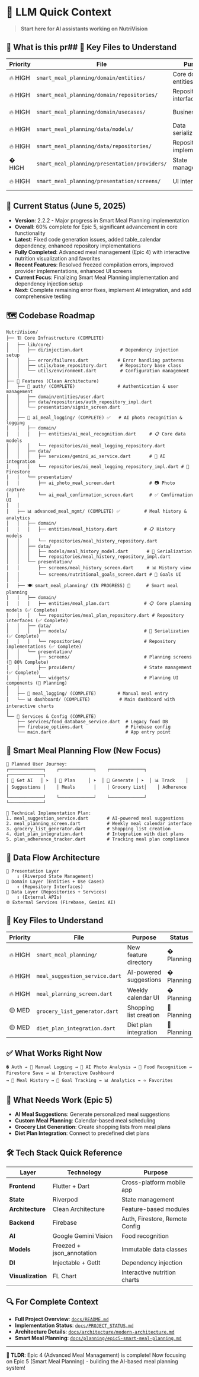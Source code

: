 # 🤖 LLM Quick Context

> **Start here for AI assistants working on NutriVision**

## 📱 What is this pr## 🔑 Key Files to Understand

| Priority | File | Purpose | Status |
|----------|------|---------|--------|
| 🔥 HIGH | `smart_meal_planning/domain/entities/` | Core domain entities | ✅ Implemented |
| 🔥 HIGH | `smart_meal_planning/domain/repositories/` | Repository interfaces | ✅ Implemented |
| 🔥 HIGH | `smart_meal_planning/domain/usecases/` | Business logic | ✅ Implemented |
| 🔥 HIGH | `smart_meal_planning/data/models/` | Data serialization | ✅ Implemented |
| 🔥 HIGH | `smart_meal_planning/data/repositories/` | Repository implementations | ✅ Implemented |
| � HIGH | `smart_meal_planning/presentation/providers/` | State management | ✅ Implemented |
| 🔥 HIGH | `smart_meal_planning/presentation/screens/` | UI interfaces | 🔄 In Progress |Flutter app for nutrition tracking with AI photo recognition using Google Gemini.

## 🎯 Current Status (June 5, 2025)
- **Version**: 2.2.2 - Major progress in Smart Meal Planning implementation
- **Overall**: 60% complete for Epic 5, significant advancement in core functionality
- **Latest**: Fixed code generation issues, added table_calendar dependency, enhanced repository implementations
- **Fully Completed**: Advanced meal management (Epic 4) with interactive nutrition visualization and favorites
- **Recent Features**: Resolved freezed compilation errors, improved provider implementations, enhanced UI screens
- **Current Focus**: Finalizing Smart Meal Planning implementation and dependency injection setup
- **Next**: Complete remaining error fixes, implement AI integration, and add comprehensive testing

## 🗺️ Codebase Roadmap

```
NutriVision/
├── 🏗️ Core Infrastructure (COMPLETE)
│   ├── lib/core/
│   │   ├── di/injection.dart              # Dependency injection setup
│   │   ├── error/failures.dart           # Error handling patterns
│   │   ├── utils/base_repository.dart     # Repository base class
│   │   └── utils/environment.dart         # Configuration management
│   │
├── 🎨 Features (Clean Architecture)
│   ├── 🔐 auth/ (COMPLETE)                # Authentication & user management
│   │   ├── domain/entities/user.dart
│   │   ├── data/repositories/auth_repository_impl.dart
│   │   └── presentation/signin_screen.dart
│   │
│   ├── 🤖 ai_meal_logging/ (COMPLETE) ✅   # AI photo recognition & logging
│   │   ├── domain/
│   │   │   ├── entities/ai_meal_recognition.dart     # 📋 Core data models
│   │   │   └── repositories/ai_meal_logging_repository.dart
│   │   ├── data/
│   │   │   ├── services/gemini_ai_service.dart       # 🧠 AI integration
│   │   │   └── repositories/ai_meal_logging_repository_impl.dart # 💾 Firestore
│   │   └── presentation/
│   │       ├── ai_photo_meal_screen.dart             # 📷 Photo capture
│   │       └── ai_meal_confirmation_screen.dart      # ✅ Confirmation UI
│   │
│   ├── 📊 advanced_meal_mgmt/ (COMPLETE) ✅         # Meal history & analytics
│   │   ├── domain/
│   │   │   ├── entities/meal_history.dart          # 📋 History models
│   │   │   └── repositories/meal_history_repository.dart
│   │   ├── data/
│   │   │   ├── models/meal_history_model.dart       # 💾 Serialization
│   │   │   └── repositories/meal_history_repository_impl.dart
│   │   └── presentation/
│   │       ├── screens/meal_history_screen.dart     # 📊 History view
│   │       └── screens/nutritional_goals_screen.dart # 🎯 Goals UI
│   │
│   ├── 🍽️ smart_meal_planning/ (IN PROGRESS) 🚧      # Smart meal planning
│   │   ├── domain/
│   │   │   ├── entities/meal_plan.dart             # 📋 Core planning models (✅ Complete)
│   │   │   └── repositories/meal_plan_repository.dart # Repository interfaces (✅ Complete)
│   │   ├── data/ 
│   │   │   ├── models/                             # 💾 Serialization (✅ Complete)
│   │   │   └── repositories/                       # Repository implementations (✅ Complete)
│   │   └── presentation/ 
│   │       ├── screens/                            # Planning screens (🔄 80% Complete)
│   │       ├── providers/                          # State management (✅ Complete)
│   │       └── widgets/                            # Planning UI components (🔄 Planning)
│   │
│   ├── 📝 meal_logging/ (COMPLETE)        # Manual meal entry
│   └── 📊 dashboard/ (COMPLETE)           # Main dashboard with interactive charts
│
└── 🔧 Services & Config (COMPLETE)
    ├── services/food_database_service.dart  # Legacy food DB
    ├── firebase_options.dart                # Firebase config
    └── main.dart                            # App entry point
```

## 🔄 Smart Meal Planning Flow (New Focus)

```
📱 Planned User Journey:
┌─────────────┐    ┌─────────────┐    ┌─────────────┐    ┌─────────────┐
│ 🧠 Get AI   │ ➤  │ 📅 Plan     │ ➤  │ 🛒 Generate │ ➤  │ 📊 Track    │
│ Suggestions │    │ Meals       │    │ Grocery List│    │ Adherence   │
└─────────────┘    └─────────────┘    └─────────────┘    └─────────────┘

🔧 Technical Implementation Plan:
1. meal_suggestion_service.dart       # AI-powered meal suggestions
2. meal_planning_screen.dart          # Weekly meal calendar interface
3. grocery_list_generator.dart        # Shopping list creation
4. diet_plan_integration.dart         # Integration with diet plans
5. plan_adherence_tracker.dart        # Tracking meal plan compliance
```

## 🎯 Data Flow Architecture

```
📱 Presentation Layer
    ↕️ (Riverpod State Management)
🏢 Domain Layer (Entities + Use Cases)
    ↕️ (Repository Interfaces)
💾 Data Layer (Repositories + Services)
    ↕️ (External APIs)
🌐 External Services (Firebase, Gemini AI)
```

## 🔑 Key Files to Understand

| Priority | File | Purpose | Status |
|----------|------|---------|--------|
| 🔥 HIGH | `smart_meal_planning/` | New feature directory | � Planning |
| 🔥 HIGH | `meal_suggestion_service.dart` | AI-powered suggestions | � Planning |
| 🔥 HIGH | `meal_planning_screen.dart` | Weekly calendar UI | � Planning |
| 🟡 MED | `grocery_list_generator.dart` | Shopping list creation | 📅 Planning |
| 🟡 MED | `diet_plan_integration.dart` | Diet plan integration | 📅 Planning |

## ✅ What Works Right Now
```
� Auth → 📝 Manual Logging → 📸 AI Photo Analysis → 🍎 Food Recognition → Firestore Save → 📊 Interactive Dashboard
→ 📝 Meal History → 🎯 Goal Tracking → 📊 Analytics → ⭐ Favorites
```

## 🚧 What Needs Work (Epic 5)
- **AI Meal Suggestions**: Generate personalized meal suggestions
- **Custom Meal Planning**: Calendar-based meal scheduling
- **Grocery List Generation**: Create shopping lists from meal plans
- **Diet Plan Integration**: Connect to predefined diet plans

## 🛠️ Tech Stack Quick Reference

| Layer | Technology | Purpose |
|-------|------------|---------|
| **Frontend** | Flutter + Dart | Cross-platform mobile app |
| **State** | Riverpod | State management |
| **Architecture** | Clean Architecture | Feature-based modules |
| **Backend** | Firebase | Auth, Firestore, Remote Config |
| **AI** | Google Gemini Vision | Food recognition |
| **Models** | Freezed + json_annotation | Immutable data classes |
| **DI** | Injectable + GetIt | Dependency injection |
| **Visualization** | FL Chart | Interactive nutrition charts |

## 🔍 For Complete Context
- **Full Project Overview**: [`docs/README.md`](docs/README.md)
- **Implementation Status**: [`docs/PROJECT_STATUS.md`](docs/PROJECT_STATUS.md)
- **Architecture Details**: [`docs/architecture/modern-architecture.md`](docs/architecture/modern-architecture.md)
- **Smart Meal Planning**: [`docs/planning/epic5-smart-meal-planning.md`](docs/planning/epic5-smart-meal-planning.md)

---
**🎯 TLDR**: Epic 4 (Advanced Meal Management) is complete! Now focusing on Epic 5 (Smart Meal Planning) - building the AI-based meal planning system!
